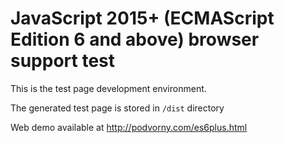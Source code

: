 # JavaScript 2015+ (ECMAScript Edition 6 and above) browser support test

This is the test page development environment.

The generated test page is stored in `/dist` directory

Web demo available at http://podvorny.com/es6plus.html
